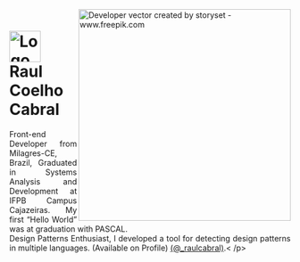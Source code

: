<img align="right" alt="Developer vector created by storyset - www.freepik.com" height="380" src="https://user-images.githubusercontent.com/97471199/230774187-e482399b-492c-4c17-a831-0314bf90526e.png">

<h1>
    <a href="https://Raul-Coelho.github.io/">
     <img align="center" alt="Logo Raul" width="56px" src="https://avatars.githubusercontent.com/u/25366780?v=4"></a>
    <span>Raul Coelho Cabral</span>
</h1>

<p align="justify">Front-end Developer from Milagres-CE, Brazil, Graduated in Systems Analysis and Development at IFPB Campus Cajazeiras. My first “Hello World” was at graduation with PASCAL.
<br>
     Design Patterns Enthusiast, I developed a tool for detecting design patterns in multiple languages. (Available on Profile) <a href="https://www.instagram.com/_raulcabral/">(@_raulcabral)</a>.< /p>


<!-- ![GitHub stats](https://github-readme-stats-git-masterrstaa-rickstaa.vercel.app/api?username=Raul-Coelho&hide_title=true&show_icons=true&include_all_commits=false&count_private=true&line_height=25&hide=issues&bg_color=000&title_color=FF00F6&text_color=FFF&border_radius=3&border_color=36123c&icon_color=FF00F6&theme=jolly)
